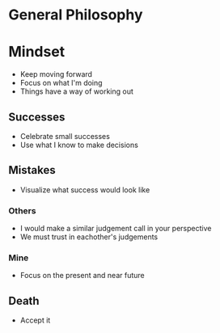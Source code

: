 General Philosophy 
===

# Mindset
* Keep moving forward
* Focus on what I'm doing
* Things have a way of working out


## Successes
* Celebrate small successes
* Use what I know to make decisions


## Mistakes
* Visualize what success would look like

### Others
* I would make a similar judgement call in your perspective
* We must trust in eachother's judgements

### Mine
* Focus on the present and near future

## Death
* Accept it